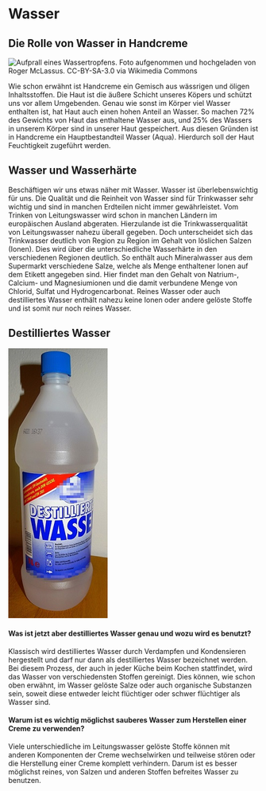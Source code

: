 # Wasser

## Die Rolle von Wasser in Handcreme

<span class="img-pull-left">![Aufprall eines Wassertropfens. Foto aufgenommen und hochgeladen von Roger McLassus. CC-BY-SA-3.0 via Wikimedia Commons](https://upload.wikimedia.org/wikipedia/commons/f/f8/2006-02-13_Drop-impact.jpg)</span>

Wie schon erwähnt ist Handcreme ein Gemisch aus wässrigen und öligen Inhaltsstoffen.
Die Haut ist die äußere Schicht unseres Köpers und schützt uns vor allem Umgebenden.
Genau wie sonst im Körper viel Wasser enthalten ist, hat Haut auch einen hohen Anteil an Wasser.
So machen 72% des Gewichts von Haut das enthaltene Wasser aus, und 25% des Wassers in unserem Körper sind in unserer Haut gespeichert.
Aus diesen Gründen ist in Handcreme ein Hauptbestandteil Wasser (Aqua).
Hierdurch soll der Haut Feuchtigkeit zugeführt werden.  

## Wasser und Wasserhärte

Beschäftigen wir uns etwas näher mit Wasser. Wasser ist überlebenswichtig für uns.
Die Qualität und die Reinheit von Wasser sind für Trinkwasser sehr wichtig und sind in manchen Erdteilen nicht immer gewährleistet.
Vom Trinken von Leitungswasser wird schon in manchen Ländern im europäischen Ausland abgeraten.
Hierzulande ist die Trinkwasserqualität von Leitungswasser nahezu überall gegeben.
Doch unterscheidet sich das Trinkwasser deutlich von Region zu Region im Gehalt von löslichen Salzen (Ionen).
Dies wird über die unterschiedliche Wasserhärte in den verschiedenen Regionen deutlich.
So enthält auch Mineralwasser aus dem Supermarkt verschiedene Salze, welche als Menge enthaltener Ionen auf dem Etikett angegeben sind.
Hier findet man den Gehalt von Natrium-, Calcium- und Magnesiumionen und die damit verbundene Menge von Chlorid, Sulfat und Hydrogencarbonat.
Reines Wasser oder auch destilliertes Wasser enthält nahezu keine Ionen oder andere gelöste Stoffe und ist somit nur noch reines Wasser.

## Destilliertes Wasser

<span class="img-pull-left">![Handelsübliches destilliertes Wasser für den Gebrauch zu Hause. Foto aufgenommen vom Institut für Technische Biokatalyse.](./abb/zutaten/Destwasser.jpg)</span>

#### Was ist jetzt aber destilliertes Wasser genau und wozu wird es benutzt?

Klassisch wird destilliertes Wasser durch Verdampfen und Kondensieren hergestellt
und darf nur dann als destilliertes Wasser bezeichnet werden.
Bei diesem Prozess, der auch in jeder Küche beim Kochen stattfindet, wird das Wasser von verschiedensten Stoffen gereinigt.
Dies können, wie schon oben erwähnt, im Wasser gelöste Salze oder auch organische Substanzen sein,
soweit diese entweder leicht flüchtiger oder schwer flüchtiger als Wasser sind.

#### Warum ist es wichtig möglichst sauberes Wasser zum Herstellen einer Creme zu verwenden?

Viele unterschiedliche im Leitungswasser gelöste Stoffe können mit anderen Komponenten
der Creme wechselwirken und teilweise stören oder die Herstellung einer Creme komplett verhindern.
Darum ist es besser möglichst reines, von Salzen und anderen Stoffen befreites Wasser zu benutzen.
